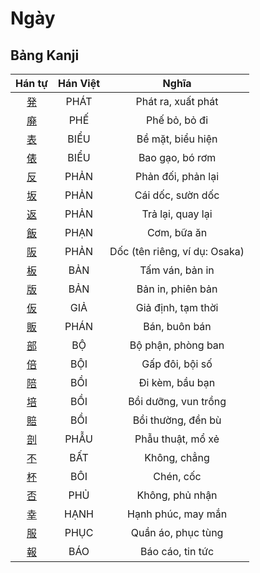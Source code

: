 <link href="styles.css" rel="stylesheet">

# Ngày

## Bảng Kanji

| Hán tự | Hán Việt | Nghĩa |
| :---: | :---: | :---: |
| [<span class="stroke-order">発</span>](https://www.tiengnhatdongian.com/kanji/giai-nghia-kanji-%E7%99%BA) | PHÁT | Phát ra, xuất phát |
| [<span class="stroke-order">廃</span>](https://www.tiengnhatdongian.com/kanji/giai-nghia-kanji-%E5%BB%83) | PHẾ | Phế bỏ, bỏ đi |
| [<span class="stroke-order">表</span>](https://www.tiengnhatdongian.com/kanji/giai-nghia-kanji-%E8%A1%A8) | BIỂU | Bề mặt, biểu hiện |
| [<span class="stroke-order">俵</span>](https://www.tiengnhatdongian.com/kanji/giai-nghia-kanji-%E4%BF%B5) | BIỂU | Bao gạo, bó rơm |
| [<span class="stroke-order">反</span>](https://www.tiengnhatdongian.com/kanji/giai-nghia-kanji-%E5%8F%8D) | PHẢN | Phản đối, phản lại |
| [<span class="stroke-order">坂</span>](https://www.tiengnhatdongian.com/kanji/giai-nghia-kanji-%E5%9D%82) | PHẢN | Cái dốc, sườn dốc |
| [<span class="stroke-order">返</span>](https://www.tiengnhatdongian.com/kanji/giai-nghia-kanji-%E8%BF%94) | PHẢN | Trả lại, quay lại |
| [<span class="stroke-order">飯</span>](https://www.tiengnhatdongian.com/kanji/giai-nghia-kanji-%E9%A3%AF) | PHẠN | Cơm, bữa ăn |
| [<span class="stroke-order">阪</span>](https://www.tiengnhatdongian.com/kanji/giai-nghia-kanji-%E9%98%AA) | PHẢN | Dốc (tên riêng, ví dụ: Osaka) |
| [<span class="stroke-order">板</span>](https://www.tiengnhatdongian.com/kanji/giai-nghia-kanji-%E6%9D%BF) | BẢN | Tấm ván, bản in |
| [<span class="stroke-order">版</span>](https://www.tiengnhatdongian.com/kanji/giai-nghia-kanji-%E7%89%88) | BẢN | Bản in, phiên bản |
| [<span class="stroke-order">仮</span>](https://www.tiengnhatdongian.com/kanji/giai-nghia-kanji-%E4%BB%AE) | GIẢ | Giả định, tạm thời |
| [<span class="stroke-order">販</span>](https://www.tiengnhatdongian.com/kanji/giai-nghia-kanji-%E8%B2%A9) | PHÁN | Bán, buôn bán |
| [<span class="stroke-order">部</span>](https://www.tiengnhatdongian.com/kanji/giai-nghia-kanji-%E9%83%A8) | BỘ | Bộ phận, phòng ban |
| [<span class="stroke-order">倍</span>](https://www.tiengnhatdongian.com/kanji/giai-nghia-kanji-%E5%80%8D) | BỘI | Gấp đôi, bội số |
| [<span class="stroke-order">陪</span>](https://www.tiengnhatdongian.com/kanji/giai-nghia-kanji-%E9%99%AA) | BỒI | Đi kèm, bầu bạn |
| [<span class="stroke-order">培</span>](https://www.tiengnhatdongian.com/kanji/giai-nghia-kanji-%E5%9F%B9) | BỒI | Bồi dưỡng, vun trồng |
| [<span class="stroke-order">賠</span>](https://www.tiengnhatdongian.com/kanji/giai-nghia-kanji-%E8%B3%A0) | BỒI | Bồi thường, đền bù |
| [<span class="stroke-order">剖</span>](https://www.tiengnhatdongian.com/kanji/giai-nghia-kanji-%E5%89%96) | PHẪU | Phẫu thuật, mổ xẻ |
| [<span class="stroke-order">不</span>](https://www.tiengnhatdongian.com/kanji/giai-nghia-kanji-%E4%B8%8D) | BẤT | Không, chẳng |
| [<span class="stroke-order">杯</span>](https://www.tiengnhatdongian.com/kanji/giai-nghia-kanji-%E6%9D%AF) | BÔI | Chén, cốc |
| [<span class="stroke-order">否</span>](https://www.tiengnhatdongian.com/kanji/giai-nghia-kanji-%E5%90%A6) | PHỦ | Không, phủ nhận |
| [<span class="stroke-order">幸</span>](https://www.tiengnhatdongian.com/kanji/giai-nghia-kanji-%E5%B9%B8) | HẠNH | Hạnh phúc, may mắn |
| [<span class="stroke-order">服</span>](https://www.tiengnhatdongian.com/kanji/giai-nghia-kanji-%E6%9C%8D) | PHỤC | Quần áo, phục tùng |
| [<span class="stroke-order">報</span>](https://www.tiengnhatdongian.com/kanji/giai-nghia-kanji-%E5%A0%B1) | BÁO | Báo cáo, tin tức |

